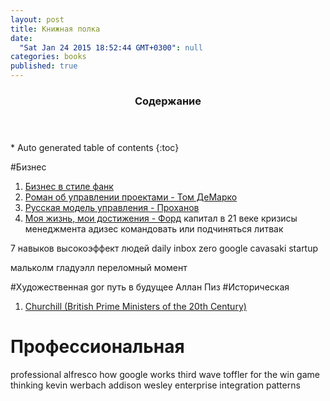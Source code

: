 ```yaml
---
layout: post
title: Книжная полка
date: 
  "Sat Jan 24 2015 18:52:44 GMT+0300": null
categories: books
published: true
---
```


<section id="table-of-contents" class="toc">
  <header>
    <h3>Содержание</h3>
  </header>
<div markdown="1">
*  Auto generated table of contents
{:toc}
</div>
</section><!-- /#table-of-contents -->

#Бизнес

1. [Бизнес в стиле фанк](http://www.litres.ru/yonas-ridderstrale/kell-nordstrem/biznes-v-stile-fank-kapital-plyashet-pod-dudku-talanta/)
2. [Роман об управлении проектами - Том ДеМарко](http://www.litres.ru/tom-demarko/deadline-roman-ob-upravlenii-proektami/5631320/)
3. [Русская модель управления - Проханов](http://www.litres.ru/aleksandr-prohorov/russkaya-model-upravleniya/)
4. [Моя жизнь, мои достижения - Форд](http://www.litres.ru/genri-ford/moya-zhizn-moi-dostizheniya-4/)
капитал в 21 веке
кризисы менеджмента адизес
командовать или подчиняться литвак

7 навыков высокоэффект людей
daily inbox zero google
cavasaki startup

мальколм гладуэлл переломный момент

#Художественная
gor путь в будущее
Аллан Пиз 
#Историческая

1. [Churchill (British Prime Ministers of the 20th Century) ](https://www.goodreads.com/book/show/3014252-churchill)

# Профессиональная

professional alfresco
how google works
third wave toffler
for the win game thinking kevin werbach
addison wesley enterprise integration patterns

